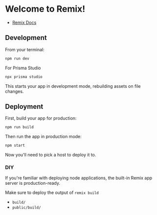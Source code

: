 # Welcome to Remix!

- [Remix Docs](https://remix.run/docs)

## Development

From your terminal:

```sh
npm run dev
```

For Prisma Studio

```sh
npx prisma studio
```

This starts your app in development mode, rebuilding assets on file changes.

## Deployment

First, build your app for production:

```sh
npm run build
```

Then run the app in production mode:

```sh
npm start
```

Now you'll need to pick a host to deploy it to.

### DIY

If you're familiar with deploying node applications, the built-in Remix app server is production-ready.

Make sure to deploy the output of `remix build`

- `build/`
- `public/build/`
